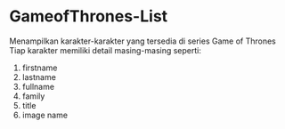 # GameofThrones-List
Menampilkan karakter-karakter yang tersedia di series Game of Thrones
Tiap karakter memiliki detail masing-masing seperti:
1. firstname
2. lastname
3. fullname
4. family
5. title
6. image name
